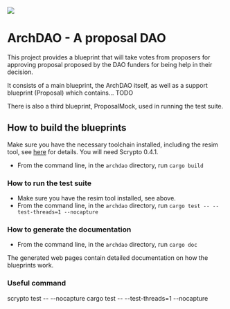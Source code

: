![](./ArchDAO.png)

# ArchDAO - A proposal DAO
This project provides a blueprint that will take votes from proposers 
for approving proposal proposed by the DAO funders for being help in their decision.

It consists of a main blueprint, the ArchDAO itself, as well as a
support blueprint (Proposal) which contains... TODO

There is also a third blueprint, ProposalMock, used in running
the test suite.

## How to build the blueprints
Make sure you have the necessary toolchain installed, including the
resim tool, see
[here](https://docs.radixdlt.com/main/scrypto/getting-started/install-scrypto.html)
for details. You will need Scrypto 0.4.1.
- From the command line, in the `archdao` directory, run `cargo build`

### How to run the test suite
- Make sure you have the resim tool installed, see above.
- From the command line, in the `archdao` directory, run `cargo test -- --test-threads=1 --nocapture`

### How to generate the documentation
- From the command line, in the `archdao` directory, run `cargo doc`

The generated web pages contain detailed documentation on how the
blueprints work.

### Useful command
scrypto test -- --nocapture
cargo test -- --test-threads=1 --nocapture



